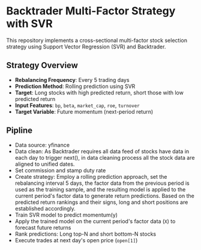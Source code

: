 # Backtrader Multi-Factor Strategy with SVR

This repository implements a cross-sectional multi-factor stock selection strategy using Support Vector Regression (SVR) and Backtrader.

##  Strategy Overview

- **Rebalancing Frequency**: Every 5 trading days
- **Prediction Method**: Rolling prediction using SVR
- **Target**: Long stocks with high predicted return, short those with low predicted return
- **Input Features**: `bp`, `beta`, `market_cap`, `roe`, `turnover`
- **Target Variable**: Future momentum (next-period return)

##  Pipline
- Data source: yfinance
- Data clean: As Backtrader requires all data feed of stocks have data in each day to trigger  next(), in data cleaning process all the stock data are aligned to unified dates.
- Set commission and stamp duty rate
- Create strategy: Employ a rolling prediction approach, set the rebalancing interval 5 days, the factor data from the previous period is used as the training sample, and the resulting model is applied to the current period's factor data to generate return predictions. Based on the predicted return rankings and their signs, long and short positions are established accordingly.
- Train SVR model to predict momentum(y)
- Apply the trained model on the current period's factor data (`X`) to forecast future returns
- Rank predictions: Long top-N and short bottom-N stocks
- Execute trades at next day's open price (`open[1]`)




